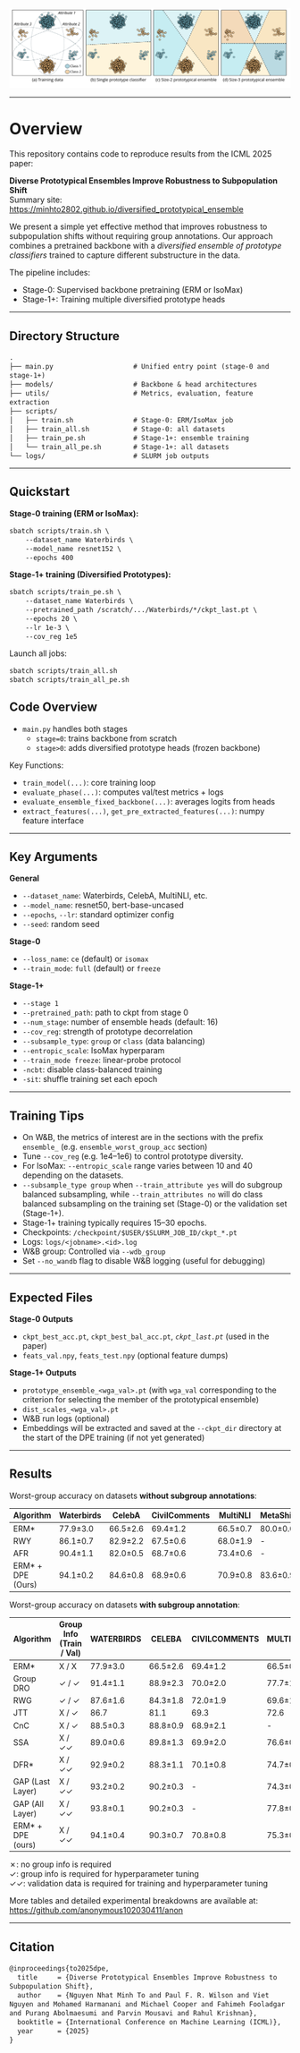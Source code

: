 ![Diverse Prototypical Ensemble Training Pipeline](docs/figures/motivation.png)

---

Overview
========

This repository contains code to reproduce results from the ICML 2025 paper:

**Diverse Prototypical Ensembles Improve Robustness to Subpopulation Shift**  
Summary site: https://minhto2802.github.io/diversified_prototypical_ensemble

We present a simple yet effective method that improves robustness to subpopulation shifts without requiring group annotations. Our approach combines a pretrained backbone with a *diversified ensemble of prototype classifiers* trained to capture different substructure in the data.

The pipeline includes:

- Stage-0: Supervised backbone pretraining (ERM or IsoMax)
- Stage-1+: Training multiple diversified prototype heads

---

Directory Structure
-------------------

```
.
├── main.py                    # Unified entry point (stage-0 and stage-1+)
├── models/                    # Backbone & head architectures
├── utils/                     # Metrics, evaluation, feature extraction
├── scripts/
│   ├── train.sh               # Stage-0: ERM/IsoMax job
│   ├── train_all.sh           # Stage-0: all datasets
│   ├── train_pe.sh            # Stage-1+: ensemble training
│   └── train_all_pe.sh        # Stage-1+: all datasets
└── logs/                      # SLURM job outputs
```

---

Quickstart
----------

**Stage-0 training (ERM or IsoMax):**

```
sbatch scripts/train.sh \
    --dataset_name Waterbirds \
    --model_name resnet152 \
    --epochs 400
```

**Stage-1+ training (Diversified Prototypes):**

```
sbatch scripts/train_pe.sh \
    --dataset_name Waterbirds \
    --pretrained_path /scratch/.../Waterbirds/*/ckpt_last.pt \
    --epochs 20 \
    --lr 1e-3 \
    --cov_reg 1e5
```

Launch all jobs:

```
sbatch scripts/train_all.sh
sbatch scripts/train_all_pe.sh
```

Code Overview
----------------

- `main.py` handles both stages
  - `stage=0`: trains backbone from scratch
  - `stage>0`: adds diversified prototype heads (frozen backbone)

Key Functions:
- `train_model(...)`: core training loop
- `evaluate_phase(...)`: computes val/test metrics + logs
- `evaluate_ensemble_fixed_backbone(...)`: averages logits from heads
- `extract_features(...)`, `get_pre_extracted_features(...)`: numpy feature interface
---

Key Arguments
----------------

**General**
- `--dataset_name`: Waterbirds, CelebA, MultiNLI, etc.
- `--model_name`: resnet50, bert-base-uncased
- `--epochs`, `--lr`: standard optimizer config
- `--seed`: random seed

**Stage-0**
- `--loss_name`: `ce` (default) or `isomax`
- `--train_mode`: `full` (default) or `freeze`

**Stage-1+**
- `--stage 1`
- `--pretrained_path`: path to ckpt from stage 0
- `--num_stage`: number of ensemble heads (default: 16)
- `--cov_reg`: strength of prototype decorrelation
- `--subsample_type`: `group` or `class` (data balancing)
- `--entropic_scale`: IsoMax hyperparam
- `--train_mode freeze`: linear-probe protocol
- `-ncbt`: disable class-balanced training
- `-sit`: shuffle training set each epoch
---

Training Tips 
-----------------------
- On W&B, the metrics of interest are in the sections with the prefix `ensemble_` (e.g. `ensemble_worst_group_acc` section)
- Tune `--cov_reg` (e.g. 1e4–1e6) to control prototype diversity.
- For IsoMax: `--entropic_scale` range varies between 10 and 40 depending on the datasets.
- `--subsample_type group` when `--train_attribute yes` will do subgroup balanced subsampling, while `--train_attributes no` will do class balanced subsampling on the training set (Stage-0) or the validation set (Stage-1+). 
- Stage-1+ training typically requires 15–30 epochs.
- Checkpoints: `/checkpoint/$USER/$SLURM_JOB_ID/ckpt_*.pt`
- Logs:        `logs/<jobname>.<id>.log`
- W&B group:   Controlled via `--wdb_group`
- Set `--no_wandb` flag to disable W&B logging (useful for debugging)
---

Expected Files
-----------------

**Stage-0 Outputs**
- `ckpt_best_acc.pt`, `ckpt_best_bal_acc.pt`, *`ckpt_last.pt`* (used in the paper)
- `feats_val.npy`, `feats_test.npy` (optional feature dumps)

**Stage-1+ Outputs**
- `prototype_ensemble_<wga_val>.pt` (with `wga_val` corresponding to the criterion for selecting the member of the prototypical ensemble)
- `dist_scales_<wga_val>.pt`
- W&B run logs (optional)
- Embeddings will be extracted and saved at the `--ckpt_dir` directory at the start of the DPE training (if not yet generated)
---

Results
-------------------------

Worst-group accuracy on datasets **without subgroup annotations**:

| Algorithm        | Waterbirds | CelebA | CivilComments | MultiNLI | MetaShift | CheXpert | ImageNetBG | NICO++ | Living17 |
|------------------|------------|--------|----------------|-----------|------------|-----------|-------------|--------|-----------|
| ERM*             | 77.9±3.0   | 66.5±2.6 | 69.4±1.2       | 66.5±0.7  | 80.0±0.0   | 75.6±0.4  | 86.4±0.8    | 33.3±0.0 | 53.3±0.9  |
| RWY              | 86.1±0.7   | 82.9±2.2 | 67.5±0.6       | 68.0±1.9  | -          | -         | -           | -       | -         |
| AFR              | 90.4±1.1   | 82.0±0.5 | 68.7±0.6       | 73.4±0.6  | -          | -         | -           | -       | -         |
| ERM* + DPE (Ours)| 94.1±0.2   | 84.6±0.8 | 68.9±0.6       | 70.9±0.8  | 83.6±0.9   | 76.8±0.1  | 88.1±0.7    | 50.0±0.0 | 63.0±1.7  |



Worst-group accuracy on datasets **with subgroup annotation**:

| Algorithm            | Group Info<br>(Train / Val) | WATERBIRDS | CELEBA    | CIVILCOMMENTS | MULTINLI | METASHIFT | CHEXPERT  |
|----------------------|---------------------------|------------|-----------|----------------|-----------|------------|-----------|
| ERM*                 | X / X                     | 77.9±3.0   | 66.5±2.6  | 69.4±1.2       | 66.5±0.7  | 80.0±0.0   | 75.6±0.4  |
| Group DRO            | ✓ / ✓                     | 91.4±1.1   | 88.9±2.3  | 70.0±2.0       | 77.7±1.4  | -          | -         |
| RWG                  | ✓ / ✓                     | 87.6±1.6   | 84.3±1.8  | 72.0±1.9       | 69.6±1.0  | -          | -         |
| JTT                  | X / ✓                     | 86.7       | 81.1      | 69.3           | 72.6      | -          | -         |
| CnC                  | X / ✓                     | 88.5±0.3   | 88.8±0.9  | 68.9±2.1       | -         | -          | -         |
| SSA                  | X / ✓✓                    | 89.0±0.6   | 89.8±1.3  | 69.9±2.0       | 76.6±0.7  | -          | -         |
| DFR*                 | X / ✓✓                    | 92.9±0.2   | 88.3±1.1  | 70.1±0.8       | 74.7±0.7  | -          | -         |
| GAP (Last Layer)     | X / ✓✓                    | 93.2±0.2   | 90.2±0.3  | -              | 74.3±0.2  | -          | -         |
| GAP (All Layer)      | X / ✓✓                    | 93.8±0.1   | 90.2±0.3  | -              | 77.8±0.6  | -          | -         |
| ERM* + DPE (ours)    | X / ✓✓                    | 94.1±0.4   | 90.3±0.7  | 70.8±0.8       | 75.3±0.5  | 91.7±1.3   | 76.0±0.3  |

✗: no group info is required  
✓: group info is required for hyperparameter tuning  
✓✓: validation data is required for training and hyperparameter tuning


More tables and detailed experimental breakdowns are available at:  
https://github.com/anonymous102030411/anon

---

Citation
--------

```
@inproceedings{to2025dpe,
  title     = {Diverse Prototypical Ensembles Improve Robustness to Subpopulation Shift},
  author    = {Nguyen Nhat Minh To and Paul F. R. Wilson and Viet Nguyen and Mohamed Harmanani and Michael Cooper and Fahimeh Fooladgar and Purang Abolmaesumi and Parvin Mousavi and Rahul Krishnan},
  booktitle = {International Conference on Machine Learning (ICML)},
  year      = {2025}
}
```
